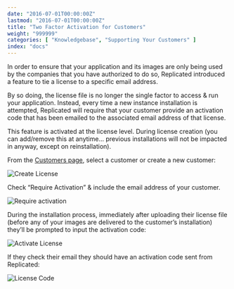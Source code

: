 ```yaml
---
date: "2016-07-01T00:00:00Z"
lastmod: "2016-07-01T00:00:00Z"
title: "Two Factor Activation for Customers"
weight: "999999"
categories: [ "Knowledgebase", "Supporting Your Customers" ]
index: "docs"
---
```


In order to ensure that your application and its images are only being used by the companies
that you have authorized to do so, Replicated introduced a feature to tie a license to a
specific email address.

By so doing, the license file is no longer the single factor to access & run your
application. Instead, every time a new instance installation is attempted, Replicated
will require that your customer provide an activation code that has been emailed to
the associated email address of that license.

This feature is activated at the license level. During license creation (you can add/remove
this at anytime... previous installations will not be impacted in anyway, except on
reinstallation).

From the [Customers page](https://vendor.replicated.com/customers), select a customer or
create a new customer:

![Create License](/images/post-screens/create-customer.png)

Check “Require Activation” & include the email address of your customer.

![Require activation](/images/post-screens/require-activation.png)

During the installation process, immediately after uploading their license file (before any
of your images are delivered to the customer’s installation) they’ll be prompted to input
the activation code:

![Activate License](/images/post-screens/activate-license.jpg)

If they check their email they should have an activation code sent from Replicated:

![License Code](/images/post-screens/license-code.png)
